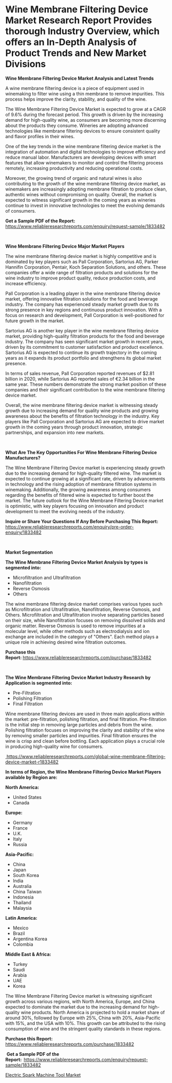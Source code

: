 <p><h1>Wine Membrane Filtering Device Market Research Report Provides thorough Industry Overview, which offers an In-Depth Analysis of Product Trends and New Market Divisions</h1></p><p><strong>Wine Membrane Filtering Device Market Analysis and Latest Trends</strong></p>
<p><p>A wine membrane filtering device is a piece of equipment used in winemaking to filter wine using a thin membrane to remove impurities. This process helps improve the clarity, stability, and quality of the wine.</p><p>The Wine Membrane Filtering Device Market is expected to grow at a CAGR of 9.6% during the forecast period. This growth is driven by the increasing demand for high-quality wine, as consumers are becoming more discerning about the products they consume. Wineries are adopting advanced technologies like membrane filtering devices to ensure consistent quality and flavor profiles in their wines.</p><p>One of the key trends in the wine membrane filtering device market is the integration of automation and digital technologies to improve efficiency and reduce manual labor. Manufacturers are developing devices with smart features that allow winemakers to monitor and control the filtering process remotely, increasing productivity and reducing operational costs.</p><p>Moreover, the growing trend of organic and natural wines is also contributing to the growth of the wine membrane filtering device market, as winemakers are increasingly adopting membrane filtration to produce clean, authentic wines without compromising on quality. Overall, the market is expected to witness significant growth in the coming years as wineries continue to invest in innovative technologies to meet the evolving demands of consumers.</p></p>
<p><strong>Get a Sample PDF of the Report:&nbsp;</strong> <a href="https://www.reliableresearchreports.com/enquiry/request-sample/1833482">https://www.reliableresearchreports.com/enquiry/request-sample/1833482</a></p>
<p>&nbsp;</p>
<p><strong>Wine Membrane Filtering Device Major Market Players</strong></p>
<p><p>The wine membrane filtering device market is highly competitive and is dominated by key players such as Pall Corporation, Sartorius AG, Parker Hannifin Corporation, Pentair, Koch Separation Solutions, and others. These companies offer a wide range of filtration products and solutions for the wine industry to improve product quality, reduce production costs, and increase efficiency.</p><p>Pall Corporation is a leading player in the wine membrane filtering device market, offering innovative filtration solutions for the food and beverage industry. The company has experienced steady market growth due to its strong presence in key regions and continuous product innovation. With a focus on research and development, Pall Corporation is well-positioned for future growth in the market.</p><p>Sartorius AG is another key player in the wine membrane filtering device market, providing high-quality filtration products for the food and beverage industry. The company has seen significant market growth in recent years, driven by its commitment to customer satisfaction and product excellence. Sartorius AG is expected to continue its growth trajectory in the coming years as it expands its product portfolio and strengthens its global market presence.</p><p>In terms of sales revenue, Pall Corporation reported revenues of $2.81 billion in 2020, while Sartorius AG reported sales of €2.34 billion in the same year. These numbers demonstrate the strong market position of these companies and their significant contribution to the wine membrane filtering device market.</p><p>Overall, the wine membrane filtering device market is witnessing steady growth due to increasing demand for quality wine products and growing awareness about the benefits of filtration technology in the industry. Key players like Pall Corporation and Sartorius AG are expected to drive market growth in the coming years through product innovation, strategic partnerships, and expansion into new markets.</p></p>
<p>&nbsp;</p>
<p><strong>What Are The Key Opportunities For Wine Membrane Filtering Device Manufacturers?</strong></p>
<p><p>The Wine Membrane Filtering Device market is experiencing steady growth due to the increasing demand for high-quality filtered wine. The market is expected to continue growing at a significant rate, driven by advancements in technology and the rising adoption of membrane filtration systems in winemaking. Additionally, the growing awareness among consumers regarding the benefits of filtered wine is expected to further boost the market. The future outlook for the Wine Membrane Filtering Device market is optimistic, with key players focusing on innovation and product development to meet the evolving needs of the industry.</p></p>
<p><strong>Inquire or Share Your Questions If Any Before Purchasing This Report:</strong> <a href="https://www.reliableresearchreports.com/enquiry/pre-order-enquiry/1833482">https://www.reliableresearchreports.com/enquiry/pre-order-enquiry/1833482</a></p>
<p>&nbsp;</p>
<p><strong>Market Segmentation</strong></p>
<p><strong>The Wine Membrane Filtering Device Market Analysis by types is segmented into:</strong></p>
<p><ul><li>Microfiltration and Ultrafiltration</li><li>Nanofiltration</li><li>Reverse Osmosis</li><li>Others</li></ul></p>
<p><p>The wine membrane filtering device market comprises various types such as Microfiltration and Ultrafiltration, Nanofiltration, Reverse Osmosis, and Others. Microfiltration and Ultrafiltration involve separating particles based on their size, while Nanofiltration focuses on removing dissolved solids and organic matter. Reverse Osmosis is used to remove impurities at a molecular level, while other methods such as electrodialysis and ion exchange are included in the category of "Others". Each method plays a unique role in achieving desired wine filtration outcomes.</p></p>
<p><strong>Purchase this Report:&nbsp;</strong><a href="https://www.reliableresearchreports.com/purchase/1833482">https://www.reliableresearchreports.com/purchase/1833482</a></p>
<p>&nbsp;</p>
<p><strong>The Wine Membrane Filtering Device Market Industry Research by Application is segmented into:</strong></p>
<p><ul><li>Pre-Filtration</li><li>Polishing Filtration</li><li>Final Filtration</li></ul></p>
<p><p>Wine membrane filtering devices are used in three main applications within the market: pre-filtration, polishing filtration, and final filtration. Pre-filtration is the initial step in removing large particles and debris from the wine. Polishing filtration focuses on improving the clarity and stability of the wine by removing smaller particles and impurities. Final filtration ensures the wine is crisp and clean before bottling. Each application plays a crucial role in producing high-quality wine for consumers.</p></p>
<p><a href="https://www.reliableresearchreports.com/global-wine-membrane-filtering-device-market-r1833482">&nbsp;https://www.reliableresearchreports.com/global-wine-membrane-filtering-device-market-r1833482</a></p>
<p><strong>In terms of Region, the Wine Membrane Filtering Device Market Players available by Region are:</strong></p>
<p>
    <p> <strong> North America: </strong>
        <ul>
            <li>United States</li>
            <li>Canada</li>
        </ul>
        </p> 
    <p> <strong> Europe: </strong>
        <ul>
            <li>Germany</li>
            <li>France</li>
            <li>U.K.</li>
            <li>Italy</li>
            <li>Russia</li>
        </ul>
        </p> 
    <p> <strong> Asia-Pacific: </strong>
        <ul>
            <li>China</li>
            <li>Japan</li>
            <li>South Korea</li>
            <li>India</li>
            <li>Australia</li>
            <li>China Taiwan</li>
            <li>Indonesia</li>
            <li>Thailand</li>
            <li>Malaysia</li>
        </ul>
        </p> 
    <p> <strong> Latin America: </strong>
        <ul>
            <li>Mexico</li>
            <li>Brazil</li>
            <li>Argentina Korea</li>
            <li>Colombia</li>
        </ul>
        </p> 
    <p> <strong> Middle East & Africa: </strong>
        <ul>
            <li>Turkey</li>
            <li>Saudi</li>
            <li>Arabia</li>
            <li>UAE</li>
            <li>Korea</li>
        </ul>
    </p>
    </p>
<p><p>The Wine Membrane Filtering Device market is witnessing significant growth across various regions, with North America, Europe, and China expected to dominate the market due to the increasing demand for high-quality wine products. North America is projected to hold a market share of around 30%, followed by Europe with 25%, China with 20%, Asia-Pacific with 15%, and the USA with 10%. This growth can be attributed to the rising consumption of wine and the stringent quality standards in these regions.</p></p>
<p><strong>Purchase this Report: </strong><a href="https://www.reliableresearchreports.com/purchase/1833482">https://www.reliableresearchreports.com/purchase/1833482</a></p>
<p>&nbsp;<strong>Get a Sample PDF of the Report:&nbsp;&nbsp;</strong><a href="https://www.reliableresearchreports.com/enquiry/request-sample/1833482">https://www.reliableresearchreports.com/enquiry/request-sample/1833482</a></p>
<p><strong></strong></p>
<p><p><a href="https://medium.com/@ameliahaleyi77567/global-electric-spark-machine-tool-industry-types-applications-market-players-regional-growth-fccbd501d7ae">Electric Spark Machine Tool Market</a></p></p>